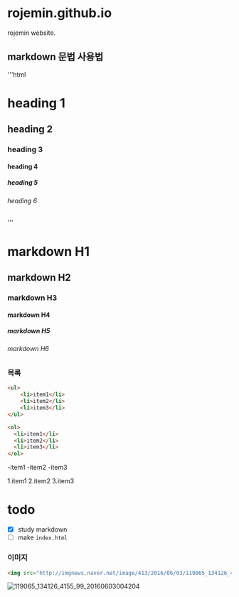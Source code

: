 # rojemin.github.io
rojemin website.
## markdown 문법 사용법 

<!-- '''css --> 
<!-- '''js --> 
'''html 

<h1>heading 1</h1> 
<h2>heading 2</h2> 
<h3>heading 3</h3> 
<h4>heading 4</h4> 
<h5>heading 5</h5> 
<h6>heading 6</h6> 
''' 

# markdown H1 
## markdown H2 
### markdown H3 
#### markdown H4 
##### markdown H5 
###### markdown H6

### 목록
```html
<ul>
	<li>item1</li>
	<li>item2</li>
	<li>item3</li>
</ul>

<ol>
  <li>item1</li>
  <li>item2</li>
  <li>item3</li>
</ol>
```

-item1
-item2
-item3

1.item1
2.item2
3.item3



# todo
- [x] study markdown
- [ ] make `index.html`

### 이미지
``` html
<img src="http://imgnews.naver.net/image/413/2016/06/03/119065_134126_4155_99_20160603004204.jpg?type=w540"alt="119065_134126_4155_99_20160603004204">
```

![119065_134126_4155_99_20160603004204](http://imgnews.naver.net/image/413/2016/06/03/119065_134126_4155_99_20160603004204.jpg?type=w540)